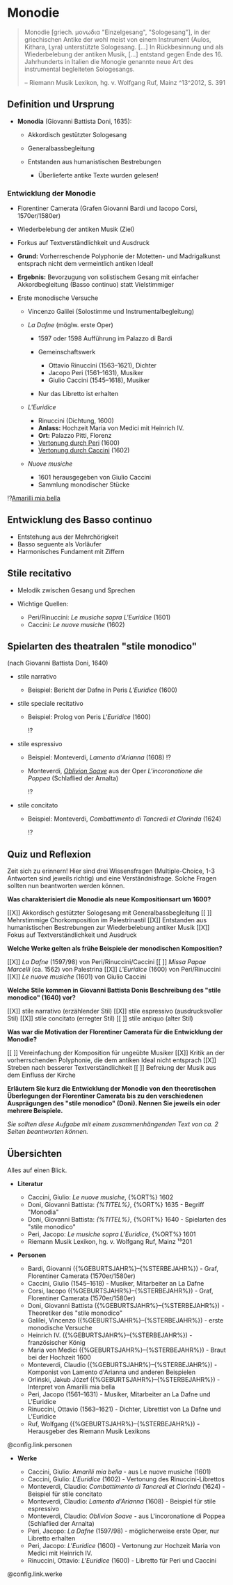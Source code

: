 <!--
author: Dennis Ried
email: dennis.ried@musikwiss.uni-halle.de
version: 1.0.0
language: de
narrator: Deutsch Female
import: ../config.md
tags: barock, gattung, vokalmusik
-->

# Monodie

> Monodie [griech. μονωδια "Einzelgesang", "Sologesang"], in der griechischen Antike der wohl meist von einem Instrument (Aulos, Kithara, Lyra) unterstützte Sologesang.
> \[...\]
> In Rückbesinnung und als Wiederbelebung der antiken Musik, \[...\] entstand gegen Ende des 16. Jahrhunderts in Italien die Monogie genannte neue Art des instrumental begleiteten Sologesangs.
>
> – Riemann Musik Lexikon, hg. v. Wolfgang Ruf, Mainz ^13^2012, S. 391

## Definition und Ursprung
* **Monodia** (Giovanni Battista Doni, 1635):

  * Akkordisch gestützter Sologesang
  * Generalbassbegleitung
  * Entstanden aus humanistischen Bestrebungen

    * Überlieferte antike Texte wurden gelesen!

### Entwicklung der Monodie

* Florentiner Camerata (Grafen Giovanni Bardi und Iacopo Corsi, 1570er/1580er)
* Wiederbelebung der antiken Musik (Ziel)
* Forkus auf Textverständlichkeit und Ausdruck
* **Grund:** Vorherreschende Polyphonie der Motetten- und Madrigalkunst entsprach nicht dem vermeintlich antiken Ideal!
* **Ergebnis:** Bevorzugung von solistischem Gesang mit einfacher Akkordbegleitung (Basso continuo) statt Vielstimmiger 

* Erste monodische Versuche

  * Vincenzo Galilei (Solostimme und Instrumentalbegleitung)
  * _La Dafne_ (möglw. erste Oper)
    
    * 1597 oder 1598 Aufführung im Palazzo di Bardi
    * Gemeinschaftswerk

      * Ottavio Rinuccini (1563–1621), Dichter
      * Jacopo Peri (1561–1631), Musiker
      * Giulio Caccini (1545–1618), Musiker
    
    * Nur das Libretto ist erhalten

  * _L'Euridice_
    
    * Rinuccini (Dichtung, 1600) 
    * **Anlass:** Hochzeit Maria von Medici mit Heinrich IV.
    * **Ort:** Palazzo Pitti, Florenz
    * [Vertonung durch Peri](https://www.youtube.com/watch?v=v-Uf30MaXCY) (1600)
    * [Vertonung durch Caccini](https://www.youtube.com/watch?v=4EWX3p1ahWY) (1602)

  * _Nuove musiche_

    * 1601 herausgegeben von Giulio Caccini
    * Sammlung monodischer Stücke
  
!?[Amarilli mia bella](https://www.youtube.com/watch?v=bHVXUNtCcfk "Giulio Caccini: _Amarilli mia bella_, Jakub Józef Orliński")

## Entwicklung des Basso continuo
* Entstehung aus der Mehrchörigkeit
* Basso seguente als Vorläufer
* Harmonisches Fundament mit Ziffern

## Stile recitativo
* Melodik zwischen Gesang und Sprechen
* Wichtige Quellen:

  * Peri/Rinuccini: _Le musiche sopra L'Euridice_ (1601)
  * Caccini: _Le nuove musiche_ (1602)

## Spielarten des theatralen "stile monodico"
(nach Giovanni Battista Doni, 1640)

* stile narrativo 

  * Beispiel: Bericht der Dafne in Peris _L'Euridice_ (1600)

* stile speciale recitativo 

  * Beispiel: Prolog von Peris _L'Euridice_ (1600)
    
    !?[](https://www.youtube.com/watch?v=6Z1i4aYgmyc)

* stile espressivo 

  * Beispiel: Monteverdi, _Lamento d'Arianna_ (1608) !?[](https://www.youtube.com/watch?v=3iY1jBk50ok)
  * Monteverdi, [_Oblivion Soave_](https://youtu.be/MGRQhiaLTI8?si=XTwuiz0cB57rTsoz&t=7927 "Beginn der Arie bei 2:12:55") aus der Oper _L'incoronatione die Poppea_ (Schlaflied der Arnalta)

    !?[](https://www.youtube.com/watch?v=q1DE1dTdCNE)

* stile concitato

  * Beispiel: Monteverdi, _Combattimento di Tancredi et Clorinda_ (1624)
    
    !?[](https://www.youtube.com/watch?v=AT_Ktsg86gs) 

## Quiz und Reflexion
Zeit sich zu erinnern! Hier sind drei Wissensfragen (Multiple-Choice, 1-3 Antworten sind jeweils richtig) und eine Verständnisfrage. Solche Fragen sollten nun beantworten werden können.

**Was charakterisiert die Monodie als neue Kompositionsart um 1600?**

[[X]] Akkordisch gestützter Sologesang mit Generalbassbegleitung
[[ ]] Mehrstimmige Chorkomposition im Palestrinastil
[[X]] Entstanden aus humanistischen Bestrebungen zur Wiederbelebung antiker Musik
[[X]] Fokus auf Textverständlichkeit und Ausdruck

**Welche Werke gelten als frühe Beispiele der monodischen Komposition?**

[[X]] _La Dafne_ (1597/98) von Peri/Rinuccini/Caccini
[[ ]] _Missa Papae Marcelli_ (ca. 1562) von Palestrina
[[X]] _L'Euridice_ (1600) von Peri/Rinuccini
[[X]] _Le nuove musiche_ (1601) von Giulio Caccini

**Welche Stile kommen in Giovanni Battista Donis Beschreibung des "stile monodico" (1640) vor?**

[[X]] stile narrativo (erzählender Stil)
[[X]] stile espressivo (ausdrucksvoller Stil)
[[X]] stile concitato (erregter Stil)
[[ ]] stile antiquo (alter Stil)

**Was war die Motivation der Florentiner Camerata für die Entwicklung der Monodie?**

[[ ]] Vereinfachung der Komposition für ungeübte Musiker
[[X]] Kritik an der vorherrschenden Polyphonie, die dem antiken Ideal nicht entsprach
[[X]] Streben nach besserer Textverständlichkeit
[[ ]] Befreiung der Musik aus dem Einfluss der Kirche

**Erläutern Sie kurz die Entwicklung der Monodie von den theoretischen Überlegungen der Florentiner Camerata bis zu den verschiedenen Ausprägungen des "stile monodico" (Doni). Nennen Sie jeweils ein oder mehrere Beispiele.**

*Sie sollten diese Aufgabe mit einem zusammenhängenden Text von ca. 2 Seiten beantworten können.*

## Übersichten

Alles auf einen Blick.

* **Literatur**

  * Caccini, Giulio: *Le nuove musiche*, {%ORT%} 1602
  * Doni, Giovanni Battista: *{%TITEL%}*, {%ORT%} 1635 - Begriff "Monodia"
  * Doni, Giovanni Battista: *{%TITEL%}*, {%ORT%} 1640 - Spielarten des "stile monodico"
  * Peri, Jacopo: *Le musiche sopra L'Euridice*, {%ORT%} 1601
  * Riemann Musik Lexikon, hg. v. Wolfgang Ruf, Mainz ¹³201

* **Personen**

  * Bardi, Giovanni ({%GEBURTSJAHR%}–{%STERBEJAHR%}) - Graf, Florentiner Camerata (1570er/1580er)
  * Caccini, Giulio (1545–1618) - Musiker, Mitarbeiter an La Dafne
  * Corsi, Iacopo ({%GEBURTSJAHR%}–{%STERBEJAHR%}) - Graf, Florentiner Camerata (1570er/1580er)
  * Doni, Giovanni Battista ({%GEBURTSJAHR%}–{%STERBEJAHR%}) - Theoretiker des "stile monodico"
  * Galilei, Vincenzo ({%GEBURTSJAHR%}–{%STERBEJAHR%}) - erste monodische Versuche
  * Heinrich IV. ({%GEBURTSJAHR%}–{%STERBEJAHR%}) - französischer König
  * Maria von Medici ({%GEBURTSJAHR%}–{%STERBEJAHR%}) - Braut bei der Hochzeit 1600
  * Monteverdi, Claudio ({%GEBURTSJAHR%}–{%STERBEJAHR%}) - Komponist von Lamento d'Arianna und anderen Beispielen
  * Orliński, Jakub Józef ({%GEBURTSJAHR%}–{%STERBEJAHR%}) - Interpret von Amarilli mia bella
  * Peri, Jacopo (1561–1631) - Musiker, Mitarbeiter an La Dafne und L'Euridice
  * Rinuccini, Ottavio (1563–1621) - Dichter, Librettist von La Dafne und L'Euridice
  * Ruf, Wolfgang ({%GEBURTSJAHR%}–{%STERBEJAHR%}) - Herausgeber des Riemann Musik Lexikons

@config.link.personen

* **Werke**
  
  * Caccini, Giulio: *Amarilli mia bella* - aus Le nuove musiche (1601)
  * Caccini, Giulio: *L'Euridice* (1602) - Vertonung des Rinuccini-Librettos
  * Monteverdi, Claudio: *Combattimento di Tancredi et Clorinda* (1624) - Beispiel für stile concitato
  * Monteverdi, Claudio: *Lamento d'Arianna* (1608) - Beispiel für stile espressivo
  * Monteverdi, Claudio: *Oblivion Soave* - aus L'incoronatione di Poppea (Schlaflied der Arnalta)
  * Peri, Jacopo: *La Dafne* (1597/98) - möglicherweise erste Oper, nur Libretto erhalten
  * Peri, Jacopo: *L'Euridice* (1600) - Vertonung zur Hochzeit Maria von Medici mit Heinrich IV.
  * Rinuccini, Ottavio: *L'Euridice* (1600) - Libretto für Peri und Caccini

@config.link.werke 
